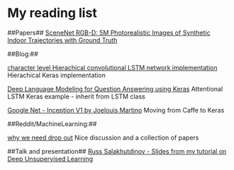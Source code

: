# My reading list

##Papers##
[SceneNet RGB-D: 5M Photorealistic Images of Synthetic Indoor Trajectories with Ground Truth](http://robotvault.bitbucket.org/scenenet-rgbd.html)

##Blog:##

[character level Hierachical convolutional LSTM network implementation](https://offbit.github.io/how-to-read/)
Hierachical Keras implementation 

[Deep Language Modeling for Question Answering using Keras](http://benjaminbolte.com/blog/2016/keras-language-modeling.html)
Attentional LSTM Keras example - inherit from LSTM class

[Google Net - Inception V1 by Joelouis Martino](http://joelouismarino.github.io/blog_posts/blog_googlenet_keras.html) 
Moving from Caffe to Keras

##Reddit/MachineLearning:##

[why we need drop out](https://www.reddit.com/r/MachineLearning/comments/5l3f1c/d_what_happened_to_dropout/)
Nice discussion and a collection of papers


##Talk and presentation##
[Russ Salakhutdinov - Slides from my tutorial on Deep Unsupervised Learning](http://www.cs.cmu.edu/~rsalakhu/talk_unsup.pdf)

